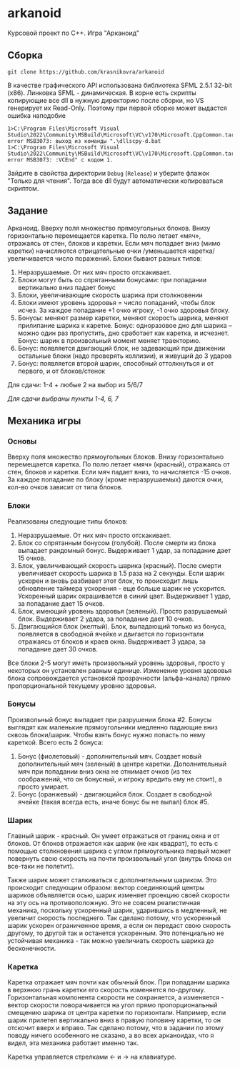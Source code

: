 # arkanoid

Курсовой проект по С++. Игра "Арканоид"

## Сборка

```
git clone https://github.com/krasnikovra/arkanoid
```

В качестве графического API использована библиотека SFML 2.5.1 32-bit (x86). Линковка SFML - динамическая. В корне есть скрипты копирующие все dll в нужную директорию после сборки, но VS генерирует их Read-Only. Поэтому при первой сборке может выдастся ошибка наподобие

```
1>C:\Program Files\Microsoft Visual Studio\2022\Community\MSBuild\Microsoft\VC\v170\Microsoft.CppCommon.targets(156,5): error MSB3073: выход из команды ".\dllscpy-d.bat
1>C:\Program Files\Microsoft Visual Studio\2022\Community\MSBuild\Microsoft\VC\v170\Microsoft.CppCommon.targets(156,5): error MSB3073: :VCEnd" с кодом 1.
```

Зайдите в свойства директории `Debug` (`Release`) и уберите флажок "Только для чтения". Тогда все dll будут автоматически копироваться скриптом.

## Задание

Арканоид.
Вверху поля множество прямоугольных блоков. Внизу горизонтально перемещается каретка. По полю летает «мяч», отражаясь от стен, блоков и каретки. Если мяч попадает вниз (мимо каретки) начисляются отрицательные очки /уменьшается каретка/увеличивается число поражений. Блоки бывают разных типов:

1)	Неразрушаемые. От них мяч просто отскакивает.
2)	Блоки могут быть со спрятанными бонусами: при попадании вертикально вниз падает бонус
3)	Блоки, увеличивающие скорость шарика при столкновении
4)	Блоки имеют уровень здоровья = число попаданий, чтобы блок исчез. За каждое попадание +1 очко игроку, -1 очко здоровья блоку.
5)	Бонусы: меняют размер каретки, меняют скорость шарика, меняют прилипание шарика к каретке. Бонус: одноразовое дно для шарика – можно один раз пропустить, дно сработает как каретка, и исчезнет. Бонус: шарик в произвольный момент меняет траекторию.
6)	Бонус: появляется двигающий блок, не задевающий при движении остальные блоки (надо проверять коллизии), и живущий до 3 ударов
7)	Бонус: появляется второй шарик, способный оттолкнуться и от первого, и от блоков/стенок

Для сдачи: 1-4 + любые 2 на выбор из 5/6/7

_Для сдачи выбраны пункты 1-4, 6, 7_

## Механика игры

### Основы

Вверху поля множество прямоугольных блоков. Внизу горизонтально перемещается каретка. По полю летает «мяч» (красный), отражаясь от стен, блоков и каретки. Если мяч падает вниз, то начисляется -15 очков. За каждое попадание по блоку (кроме неразрушаемых) даются очки, кол-во очков зависит от типа блоков.

### Блоки

Реализованы следующие типы блоков:

1) Неразрушаемые. От них мяч просто отскакивает.
2) Блок со спрятанным бонусом (голубой). После смерти из блока выпадает рандомный бонус. Выдерживает 1 удар, за попадание дает 15 очков.
3) Блок, увеличивающий скорость шарика (красный). После смерти увеличивает скорость шарика в 1.5 раза на 2 секунды. Если шарик ускорен и вновь разбивает этот блок, то происходит лишь обновление таймера ускорения - еще больше шарик не ускорится. Ускоренный шарик окрашивается в синий цвет. Выдерживает 1 удар, за попадание дает 15 очков.
4) Блок, имеющий уровень здоровья (зеленый). Просто разрушаемый блок. Выдерживает 2 удара, за попадание дает 10 очков.
5) Двигающийся блок (желтый). Блок, выпадающий только из бонуса, появляется в свободной ячейке и двигается по горизонтали отражаясь от блоков и краев окна. Выдерживает 3 удара, за попадание дает 30 очков.

Все блоки 2-5 могут иметь произвольный уровень здоровья, просто у некоторых он установлен равным единице. Изменение уровня здововья блока сопровождается установкой прозрачности (альфа-канала) прямо пропорциональной текущему уровню здоровья.

### Бонусы

Произвольный бонус выпадает при разрушении блока #2. Бонусы выглядят как маленькие прямоугольники медленно падающие вниз сквозь блоки/шарик. Чтобы взять бонус нужно попасть по нему кареткой. Всего есть 2 бонуса:

1) Бонус (фиолетовый) - дополнительный мяч. Создает новый дополнительный мяч (зеленый) в центре каретки. Дополнительный мяч при попадании вниз окна не отнимает очков (из тех соображений, что он бонусный, и игроку вредить ему не стоит), а просто умирает.
2) Бонус (оранжевый) - двигающийся блок. Создает в свободной ячейке (такая всегда есть, иначе бонус бы не выпал) блок #5.

### Шарик

Главный шарик - красный. Он умеет отражаться от границ окна и от блоков. От блоков отражается как шарик (не как квадрат), то есть с помощью столкновения шарика с углом прямоугольника первый может повернуть свою скорость на почти произвольный угол (внутрь блока он все-таки не полетит). 

Также шарик может сталкиваться с дополнительным шариком. Это происходит следующим образом: вектор соединяющий центры шариков объявляется осью, шарик изменяет проекцию своей скорости на эту ось на противоположную. Это не совсем реалистичная механика, поскольку ускоренный шарик, ударившись в медленный, не увеличит скорость последнего. Так сделано потому, что ускоренный шарик ускорен ограниченное время, а если он передаст свою скорость другому, то другой так и останется ускоренным. Это потенциально не устойчивая механика - так можно увеличиать скорость шарика до бесконечности.

### Каретка

Каретка отражает мяч почти как обычный блок. При попадании шарика в верхнюю грань каретки его скорость изменяется по-другому. Горизонтальная компонента скорости не сохраняется, а изменяется - вектор скорости поворачивается на угол прямо пропорциональный смещению шарика от центра каретки по горизонтали. Например, если шарик прилетел вертикально вниз в правую половину каретки, то он отскочит вверх и вправо. Так сделано потому, что в задании по этому поводу ничего особенного не сказано, а во всех арканоидах, что я видел, эта механика работает именно так.

Каретка управляется стрелками <- и -> на клавиатуре.

